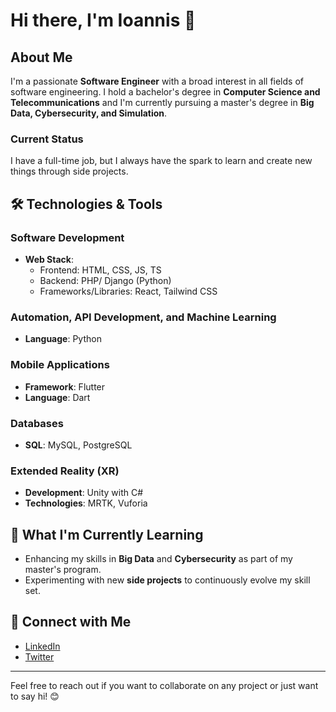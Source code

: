 # Hi there, I'm Ioannis 👋

## About Me
I'm a passionate **Software Engineer** with a broad interest in all fields of software engineering. I hold a bachelor's degree in **Computer Science and Telecommunications** and I'm currently pursuing a master's degree in **Big Data, Cybersecurity, and Simulation**.

### Current Status
I have a full-time job, but I always have the spark to learn and create new things through side projects.

## 🛠️ Technologies & Tools

### Software Development
- **Web Stack**: 
  - Frontend: HTML, CSS, JS, TS
  - Backend: PHP/ Django (Python)
  - Frameworks/Libraries: React, Tailwind CSS

### Automation, API Development, and Machine Learning
- **Language**: Python

### Mobile Applications
- **Framework**: Flutter
- **Language**: Dart

### Databases
- **SQL**: MySQL, PostgreSQL

### Extended Reality (XR)
- **Development**: Unity with C#
- **Technologies**: MRTK, Vuforia

## 🌱 What I'm Currently Learning
- Enhancing my skills in **Big Data** and **Cybersecurity** as part of my master's program.
- Experimenting with new **side projects** to continuously evolve my skill set.

## 🤝 Connect with Me
- [LinkedIn](https://www.linkedin.com/in/giannis-terpo-327905169/)
- [Twitter](https://twitter.com/giannisterpo)

---

Feel free to reach out if you want to collaborate on any project or just want to say hi! 😊
